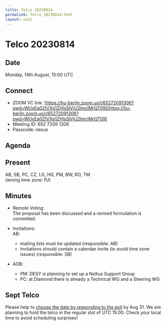 ```yaml
---
title: Telco 20230814
permalink: Telco_20230814.html
layout: wiki
---
```

Telco 20230814
==============

Date
----

Monday, 14th August, 15:00 UTC


Connect
-------
* ZOOM VC link: [https://hu-berlin.zoom.us/j/65272091306?pwd=WUxEa0ZtVXp1ZHlsSlVjU2lmclMrQT09](https://hu-berlin.zoom.us/j/65272091306?pwd=WUxEa0ZtVXp1ZHlsSlVjU2lmclMrQT09)
* Meeting ID: 652 7209 1306
* Passcode: nexus

Agenda
------


Present
-------

AB, SB, PC, CZ, LG, HG, PM, BW, RO, TM  
(wrong time zone: PJ)

Minutes
-------

* Remote Voting:  
The proposal has been discussed and a revised formulation is committed. 

* Invitations:  
  AB:  
  - mailing lists must be updated (responsible: AB)  
  - invitations should contain a calendar invite (to avoid time zone issues) (responsible: SB)  

* AOB:  
  - PM: DESY is planning to set up a NeXus Support Group  
  - PC: at Diamond there is already a Technical WG and a Steering WG  




Sept Telco
--------------

Please help to [choose the date by responding to the poll](https://doodle.com/meeting/participate/id/dyXWL3zb) by Aug 31. We are planning to hold the telco in the regular slot of UTC 15:00. Check your local time to avoid scheduling surprises!
